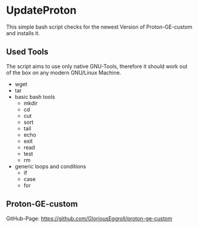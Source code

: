 # UpdateProton
This simple bash script checks for the newest Version of Proton-GE-custom and installs it.
## Used Tools
The script aims to use only native GNU-Tools, therefore it should work out of the box on any modern GNU/Linux Machine.
- wget
- tar
- basic bash tools 
	- mkdir 
	- cd 
	- cut 
	- sort
	- tail
	- echo
	- exit
	- read
	- test
	- rm
- generic loops and conditions
	- if
	- case
	- for

## Proton-GE-custom
GitHub-Page: https://github.com/GloriousEggroll/proton-ge-custom
